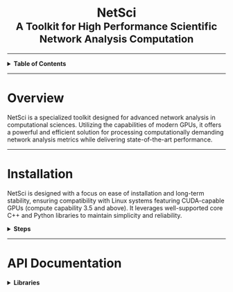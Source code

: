 <center><h1>NetSci<br><small>A Toolkit for High Performance Scientific Network Analysis Computation</small></h1></center>

---

<details><summary><b>Table of Contents</b></summary>

* [Installation](#installation)
* [API Documentation](#api-documentation)

</details>

---

# Overview
NetSci is a specialized toolkit designed for advanced network analysis in computational sciences. Utilizing the
capabilities of modern GPUs, it offers a powerful and efficient solution for processing computationally demanding
network analysis metrics while delivering state-of-the-art performance.

---

# Installation

NetSci is designed with a focus on ease of installation and long-term stability, ensuring compatibility with Linux
systems featuring CUDA-capable GPUs (compute capability 3.5 and above). It leverages well-supported core C++ and Python
libraries to maintain simplicity and reliability.
<details>

<summary><b>Steps</b></summary>

* [Download Miniconda Installation Script](#download-miniconda-installation-script)
* [Execute the Installation Script](#execute-the-installation-script)
* [Update Environment Settings](#update-environment-settings)
* [Install Git with Conda](#install-git-with-conda)
* [Clone the NetSci Repository](#clone-the-netsci-repository)
* [Navigate to the NetSci Root Directory](#navigate-to-the-netsci-root-directory)
* [Create NetSci Conda Environment](#create-netsci-conda-environment)
* [Activate NetSci Conda Environment](#activate-netsci-conda-environment)
* [Create CMake Build Directory](#create-cmake-build-directory)
* [Set NetSci Root Directory Variable](#set-netsci-root-directory-variable)
* [Navigate to the CMake Build Directory](#navigate-to-the-cmake-build-directory)
* [Compile CUDA Script for GPU Capability](#compile-cuda-script-for-gpu-capability)
* [Set CUDA Architecture Variable](#set-cuda-architecture-variable)
* [Configure the Build with CMake](#configure-the-build-with-cmake)
* [Build NetSci](#build-netsci)
* [Build NetSci Python Interface](#build-netsci-python-interface)
* [Test C++ and CUDA Backend](#test-c-and-cuda-backend)
* [Run Python Interface Tests](#run-python-interface-tests)


1. #### Download Miniconda Installation Script:
    ```bash
    wget https://repo.anaconda.com/miniconda/Miniconda3-latest-Linux-x86_64.sh
    ```
1. #### Execute the Installation Script:
    ```bash
    bash https://repo.anaconda.com/miniconda/Miniconda3-latest-Linux-x86_64.sh
    ```
1. #### Update Environment Settings:
    ```bash
    source ~/.bashrc
    ```
1. #### Install Git with Conda:
    ```bash
    conda install -c conda-forge git
    ```
1. #### Clone the NetSci Repository:
    ```bash
    git clone https://github.com/netscianalysis/netsci.git
    ```

1. #### Navigate to the NetSci Root Directory:
    ```bash
    cd netsci
    ```

1. #### Create NetSci Conda Environment:
    ```bash
    conda env create -f netsci.yml
    ```
1. #### Activate NetSci Conda Environment:
    ```bash
    source activate netsci
    ```
   
1. #### Navigate to the NetSci Root Directory:
    ```bash
    cd netsci
    ```
   
1. #### Create CMake Build Directory:
    ```bash
    mkdir build
    ```
   
1. #### Set NetSci Root Directory Variable:
    ```bash
    NETSCI_ROOT=$(pwd)
    ```
   
1. #### Navigate to the CMake Build Directory:
    ```bash
    cd ${NETSCI_ROOT}/build
    ```

1. #### Compile CUDA Architecture Script:
    ```bash
    nvcc ${NETSCI_ROOT}/build_scripts/cuda_architecture.cu -o cuda_architecture
    ```
1. #### Set CUDA Architecture Variable:
    ```bash
    CUDA_ARCHITECTURE=$(./cuda_architecture)
    ```
1. #### Configure the Build with CMake:
    ```bash
    cmake .. -DCONDA_DIR=$CONDA_PREFIX -DCUDA_ARCHITECTURE=${CUDA_ARCHITECTURE}
    ```
1. #### Build NetSci:
    ```bash
    cmake --build . -j
    ```
1. #### Build NetSci Python Interface:
    ```bash
    make python
    ```
1. #### Test C++ and CUDA Backend:
    ```bash
    ctest
    ```
1. #### Run Python Interface Tests:
    ```bash
    cd ${NETSCI_ROOT}
    pytest
    ```

 </details>

---

# API Documentation

<details>
<summary><b>Libraries</b></summary>

- [CuArray](#cuarray)
- [NetChem](#netchem)
- [NetCalc](#netcalc)

---

# CuArray

  <details><summary><b>Classe</b>s</summary>

- [CuArray](#cuarray-class)

</details>




---

## CuArray ___class___

- **Languages**: C++, Python, Tcl
- **Library**: [CuArray](#cuarray)

- <details><summary><b>Method</b>s</summary>

  <details><summary><b>C++</b></summary>

    * [`CuArray()` ___constructor___](#cuarray-constructor)
    * [`~CuArray()` ___destructor___](#cuarray-destructor)
    * [`CuArrayError init(int m, int n)`](#cuarrayerror-initint-m-int-n)
    * [`CuArrayError init(T *host, int m, int n)`](#cuarrayerror-initt-host-int-m-int-n)
    * [`CuArrayError fromCuArrayShallowCopy(CuArray<T> *cuArray, int start, int end, int m, int n)`](#cuarrayerror-fromcuarrayshallowcopycuarrayt-cuarray-int-start-int-end-int-m-int-n)
    * [`CuArrayError fromCuArrayDeepCopy(CuArray<T> *cuArray, int start, int end, int m, int n)`](#cuarrayerror-fromcuarraydeepcopycuarrayt-cuarray-int-start-int-end-int-m-int-n)
    * [`int n() const`](#int-n-const)
    * [`int m() const`](#int-m-const)
    * [`int size() const`](#int-size-const)
    * [`size_t bytes() const`](#sizet-bytes-const)
    * [`T *&host()`](#t-host)
    * [`T *&device()`](#t-device)
    * [`CuArrayError allocateHost()`](#cuarrayerror-allocatehost)
    * [`CuArrayError allocateDevice()`](#cuarrayerror-allocatedevice)
    * [`CuArrayError allocatedHost() const`](#cuarrayerror-allocatedhost-const)
    * [`CuArrayError allocatedDevice() const`](#cuarrayerror-allocateddevice-const)
    * [`CuArrayError toDevice()`](#cuarrayerror-todevice)
    * [`CuArrayError toHost()`](#cuarrayerror-tohost)
    * [`CuArrayError deallocateHost()`](#cuarrayerror-deallocatehost)
    * [`CuArrayError deallocateDevice()`](#cuarrayerror-deallocatedevice)
    * [`CuArrayError fromNumpy(T *NUMPY_ARRAY, int NUMPY_ARRAY_DIM1, int NUMPY_ARRAY_DIM2)`](#cuarrayerror-fromnumpyt-numpyarray-int-numpyarraydim1-int-numpyarraydim2)
    * [`void toNumpy(T **NUMPY_ARRAY, int **NUMPY_ARRAY_DIM1, int **NUMPY_ARRAY_DIM2)`](#void-tonumpyt-numpyarray-int-numpyarraydim1-int-numpyarraydim2)
    * [`T get(int i, int j) const`](#t-getint-i-int-j-const)
    * [`CuArrayError set(T value, int i, int j)`](#cuarrayerror-sett-value-int-i-int-j)
    * [`CuArrayError load(const std::string &fname)`](#cuarrayerror-loadconst-stdstring-fname)
    * [`void save(const std::string &fname)`](#void-saveconst-stdstring-fname)
    * [`CuArray<T> *sort(int i)`](#cuarrayt-sortint-i)
    * [`T &operator[](int i) const`](#t-operatorint-i-const)
    * [`int owner() const`](#int-owner-const)
    * [`CuArray<int> *argsort(int i)`](#cuarrayint-argsortint-i)

  </details>

  <details><summary><b>Python</b></summary>

    * [`__init__()`](#__init__)
    * [`init(self, m: int, n: int) -> int`](#initself-m-int-n-int---int)
    * [`fromCuArray(self, cuArray, start: int, end: int, m: int, n: int) -> int`](#fromcuarrayself-cuarray-start-int-end-int-m-int-n-int---int)
    * [`m(self) -> int`](#mself---int)
    * [`n(self) -> int`](#nself---int)
    * [`size(self) -> int`](#sizeself---int)
    * [`fromNumpy(self, numpy_array, dim1: int, dim2: int) -> int`](#fromnumpyself-numpyarray-dim1-int-dim2-int---int)
    * [`toNumpy(self) -> (numpy_array, dim1: int, dim2: int)`](#tonumpyself---numpyarray-dim1-int-dim2-int)
    * [`get(self, i: int, j: int) -> ElementType`](#getself-i-int-j-int---elementtype)
    * [`set(self, value: ElementType, i: int, j: int) -> int`](#setself-value-elementtype-i-int-j-int---int)
    * [`load(self, filename: str) -> int`](#loadself-filename-str---int)
    * [`save(self, filename: str)`](#saveself-filename-str)
    * [`sort(self, column_index: int) -> CuArray`](#sortself-column_index-int---cuarray)
    * [`__getitem__(self, index: int) -> Union[CuArray, ElementType]`](#__getitem__self-index-int---unionelementtype-cuarray)
    * [`argsort(self, column_index: int) -> CuArray`](#argsortself-column_index-int---cuarray)

  </details>
  </details>

---

### Overview

The `CuArray` class is designed for managing arrays with CUDA support, providing methods for initialization, memory
management, data manipulation, and utility operations.

---

### C++ Methods

---

#### `CuArray()` ___constructor___

- **Language**: C++
- **Library**: [CuArray](#cuarray)
- **Class**: [CuArray](#cuarray-class)
- **Description**: Default constructor. Constructs an empty `CuArray` object.
- **Related**: [`__init__()` ](#__init__)

<details><summary><b>Example</b></summary>

  ```cpp
#include <cuarray.h>
  
  /* Creates a new float CuArray instance */
  CuArray<float> *cuArray = new CuArray<float>();
  
  delete cuArray;
  ```

</details>



---

#### `~CuArray()` ___destructor___

- **Language**: C++
- **Library**: [CuArray](#cuarray)
- **Class**: [CuArray](#cuarray-class)
- **Description**: Destructor. Deallocates the memory on both the host and the device.

---

#### `CuArrayError init(int m, int n)`

- **Language**: C++
- **Library**: [CuArray](#cuarray)
- **Class**: [CuArray](#cuarray-class)
- **Description**: Initialize the `CuArray` with specified dimensions, allocating memory on both the host and the
  device.
- **Parameters**:
    - `int m`: Number of rows.
    - `int n`: Number of columns.
- **Returns**: `CuArrayError` indicating success (`0`) or specific error code.
- **Related**: [`init(self, m: int, n: int) -> int` ](#initself-m-int-n-int---int)

<details><summary><b>Example</b></summary>

```cpp
#include <cuarray.h>

/* Creates a new float CuArray instance */
CuArray<float> *cuArray = new CuArray<float>();

/* 
 * Initializes the CuArray with 10 rows and 5 columns 
 * and allocates memory on host.
 */
cuArray->init(10, 5);

delete cuArray;
```

</details>

---

#### `CuArrayError init(T *host, int m, int n)`

- **Language**: C++
- **Library**: [CuArray](#cuarray)
- **Class**: [CuArray](#cuarray-class)
- **Description**: Initialize with host data and dimensions, performing a shallow copy.
- **Parameters**:
    - `T *host`: Pointer to input host data.
    - `int m`: Number of rows.
    - `int n`: Number of columns.
- **Returns**: `CuArrayError` indicating success (`0`) or specific error code.

<details><summary><b>Example</b></summary>

```cpp
#include <cuarray.h>
#include <random>

/* Creates a new float CuArray instance */
CuArray<float> *cuArray = new CuArray<float>();

/* 
 * Initializes the CuArray with 10 rows and 5 columns 
 * and allocates memory on host.
 */
cuArray->init(10, 5);

/* Create a 50-element float vector and fill it with random values */
auto a = new float[50];
for (int i = 0; i < 50; i++) {
    a[i] = static_cast<float>(rand() / (float) RAND_MAX);
}

/* Initialize the CuArray with data from "a", preserving 
 * overall size while setting new dimensions 
 * (similar to NumPy's reshape method). */
cuArray->init(a, 10, 5);

/* Print each element in cuArray's host memory.
 * The host data is linear and stored in row major order. To
 * access element i,j you would use the linear index
 * i*n+j, where n is the number of columns.*/
for (int i = 0; i < cuArray->m(); i++) {
    for (int j = 0; j < cuArray->n(); j++) {
        std::cout << cuArray->get(i, j) << " ";
        std::cout << a[i * cuArray->n() + j] << std::endl;
    }
    std::cout << std::endl;
}

/* Delete "a" and cuArray */
delete[] a;
delete cuArray;

```

</details>

---

#### `CuArrayError fromCuArrayShallowCopy(CuArray<T> *cuArray, int start, int end, int m, int n)`

- **Language**: C++
- **Library**: [CuArray](#cuarray)
- **Class**: [CuArray](#cuarray-class)
- **Description**: Shallow copy data from another `CuArray`.
- **Parameters**:
    - `CuArray<T> *cuArray`: Source `CuArray`.
    - `int start`: Index of the first row to copy.
    - `int end`: Index of the last row to copy.
    - `int m`: Number of rows in this `CuArray`.
    - `int n`: Number of columns in this `CuArray`.
- **Returns**: `CuArrayError` indicating success (`0`) or specific error code.

<details><summary><b>Example</b></summary>

  ```cpp
#include <cuarray.h>
#include <iostream>

/* Create a new float CuArray instance */
auto cuArray = new CuArray<float>;

/* Initialize the CuArray with 3 rows and 3 columns */
cuArray->init(3, 3);

/*Set each i, j element equal to i*3 + j */
for (int i = 0; i < 9; i++) {
    cuArray->host()[i] = i;
}

/*
 * Create a float 'CuArray' that 
 * will be a shallow copy of the last two cuArray rows
 */
auto cuArray2x3Copy = new CuArray<float>;
cuArray2x3Copy->init(2, 3);

/* First row to copy from cuArray into cuArray2x3Copy */
int startRowIndex = 1;

/* Last row to copy from cuArray into cuArray2x3Copy */
int endRowIndex = 2;

cuArray2x3Copy->fromCuArrayShallowCopy(
        cuArray, /* Source for copying data into cuArray2x3Copy. 
            * Both cuArray and cuArray2x3Copy will point to the same 
            * data, which helps with
            * performance at the expense of being extremely dangerous. As an
            * attempt to make this method somewhat safe, there is an "owner"
            * attribute that is set to 1 if the CuArray owns the data and 0
            * otherwise. Logic is implemented in the destructor to check for ownership
            * and only delete data if the CuArray owns the data. As of now, this method has 
            * passed all real life stress tests, and CUDA-MEMCHECK doesn't hate it,
            * but it still shouldn't be used in the vast majority of cases.
            * The legitimate reason this should ever be called is when you have to 
            * pass the CuArray data as a double pointer to a function that 
            * cannot itself take a CuArray object. Eg.) A CUDA kernel.*/
        startRowIndex, /* First row to copy from cuArray into cuArray2x3Copy */
        endRowIndex, /* Last row to copy from cuArray into cuArray2x3Copy */
        cuArray2x3Copy->m(), /* Number of rows in cuArray2x3Copy */
        cuArray2x3Copy->n() /* Number of columns in cuArray2x3Copy */
        );

/* Print each element in cuArray2x3Copy */
for (int i = 0; i < cuArray2x3Copy->m(); i++) {
    for (int j = 0; j < cuArray2x3Copy->n(); j++) {
        std::cout << cuArray2x3Copy->get(i, j) << " ";
    }
    std::cout << std::endl;
}
/* Output: 
 * 3 4 5
 * 6 7 8
 */
delete cuArray2x3Copy;
delete cuArray;

  ```

 </details>

---

#### `CuArrayError fromCuArrayDeepCopy(CuArray<T> *cuArray, int start, int end, int m, int n)`

- **Language**: C++
- **Library**: [CuArray](#cuarray)
- **Class**: [CuArray](#cuarray-class)
- **Description**: Deep copy data from another `CuArray`.
- **Parameters**:
    - `CuArray<T> *cuArray`: Source `CuArray`.
    - `int start`: Index of the first row to copy.
    - `int end`: Index of the last row to copy.
    - `int m`: Number of rows in this `CuArray`.
    - `int n`: Number of columns in this `CuArray`.
- **Returns**: `CuArrayError` indicating success (`0`) or specific error code.
- **Related**: [`fromCuArray(self, cuArray, start: int, end: int, m: int, n: int) -> int` ](#fromcuarrayself-cuarray-start-int-end-int-m-int-n-int---int)

<details><summary><b>Example</b></summary>

  ```cpp
#include <cuarray.h>
#include <iostream>
#include <cuarray.h>
#include <iostream>

/* Create a new float CuArray instance */
auto cuArray = new CuArray<float>;

/* Initialize the CuArray with 3 rows and 3 columns */
cuArray->init(3, 3);

/*Set each i, j element equal to i*3 + j */
for (int i = 0; i < 9; i++) {
    cuArray->host()[i] = i;
}

/*
 * Create a float 'CuArray' that 
 * will be a deep copy of the last two cuArray rows
 */
auto cuArray2x3Copy = new CuArray<float>;
cuArray2x3Copy->init(2, 3);

/* First row to copy from cuArray into cuArray2x3Copy */
int startRowIndex = 1;

/* Last row to copy from cuArray into cuArray2x3Copy */
int endRowIndex = 2;

cuArray2x3Copy->fromCuArrayDeepCopy(
        cuArray, /*Source for copying data into cuArray2x3Copy. This method is 
            * significantly safer than its shallow copy equivalent. However, it is also 
            * slower, which can impact performance if it's called a lot.*/ 
        startRowIndex, /* First row to copy from cuArray into cuArray2x3Copy */
        endRowIndex, /* Last row to copy from cuArray into cuArray2x3Copy */
        cuArray2x3Copy->m(), /* Number of rows in cuArray2x3Copy */
        cuArray2x3Copy->n() /* Number of columns in cuArray2x3Copy */
        );

/* Print each element in cuArray2x3Copy */
for (int i = 0; i < cuArray2x3Copy->m(); i++) {
    for (int j = 0; j < cuArray2x3Copy->n(); j++) {
        std::cout << cuArray2x3Copy->get(i, j) << " ";
    }
    std::cout << std::endl;
}
/* Output: 
 * 3 4 5
 * 6 7 8
 */

 /* Both cuArray and cuArray2x3Copy own their data.*/
std::cout
<< cuArray->owner() << " "
<< cuArray2x3Copy->owner()
<< std::endl;
/* Output: 
 * 1 1
 */

delete cuArray2x3Copy;
delete cuArray;

```

</details>

---

#### `int n() const`

- **Language**: C++
- **Library**: [CuArray](#cuarray)
- **Class**: [CuArray](#cuarray-class)
- **Description**: Get the number of columns in the `CuArray`.
- **Returns**: Number of columns as `int`.
- **Related**: [`n(self) -> int` ](#nself---int)

<details><summary><b>Example</b></summary>

```cpp
#include <cuarray.h>
#include <iostream>
    
  /* Creates a new float CuArray instance */
CuArray<float> *cuArray = new CuArray<float>();

/* 
 * Initializes the CuArray with 10 rows and 5 columns 
 * and allocates memory on host.
 */
cuArray->init(10, 5);

/* Get the number of columns in the CuArray */
int n = cuArray->n();

/* Print the number of columns */
std::cout 
<< "Number of columns: "
<< n
<< std::endl;
/* Output: 
 * Number of columns: 5
 */

delete cuArray;
```

</details>

---

#### `int m() const`

- **Language**: C++
- **Library**: [CuArray](#cuarray)
- **Class**: [CuArray](#cuarray-class)
- **Description**: Get the number of rows in the `CuArray`.
- **Returns**: Number of rows as `int`.
- **Related**: [`m(self) -> int` ](#mself---int)

<details><summary><b>Example</b></summary>

```cpp
#include <cuarray.h
#include <iostream>
    
/* Creates a new float CuArray instance */
CuArray<float> *cuArray = new CuArray<float>();

/* 
 * Initializes the CuArray with 10 rows and 5 columns 
 * and allocates memory on host.
 */
cuArray->init(10, 5);

/* Get the number of rows in the CuArray */
int n = cuArray->n();

/* Print the number of rows */
std::cout 
<< "Number of rows: "
<< m
<< std::endl;
/* Output: 
 * Number of rows: 10
 */

delete cuArray;
 ```

</details>

---

#### `int size() const`

- **Language**: C++
- **Library**: [CuArray](#cuarray)
- **Class**: [CuArray](#cuarray-class)
- **Description**: Get the total number of elements in the `CuArray`.
- **Returns**: Total number of elements as `int`.
- **Related**: [`size(self) -> int` ](#sizeself---int)

<details><summary><b>Example</b></summary>

```cpp
#include <cuarray.h>
#include <iostream>
  
/* Creates a new float CuArray instance */
CuArray<float> *cuArray = new CuArray<float>();

/* 
 * Initializes the CuArray with 10 rows and 5 columns 
 * and allocates memory on host.
 */
cuArray->init(10, 5);

/* Get the total number of values in the CuArray */
int size = cuArray->size();

/* Print the total number of values in cuArray. */
std::cout 
<< "Number of values: "
<< size
<< std::endl;
/* Output: 
 * Number of values: 50
 */

delete cuArray;
 ```

</details>

---

#### `size_t bytes() const`

- **Language**: C++
- **Library**: [CuArray](#cuarray)
- **Class**: [CuArray](#cuarray-class)
- **Description**: Get the total size in bytes of the `CuArray` data.
- **Returns**: Size in bytes as `size_t`.

<details><summary><b>Example</b></summary>

```cpp
#include <cuarray.h>
#include <iostream>
    
/* Creates a new float CuArray instance */
CuArray<float> *cuArray = new CuArray<float>();

/* 
 * Initializes the CuArray with 10 rows and 5 columns 
 * and allocates memory on host.
 */
cuArray->init(10, 5);

/* Get the number of bytes the CuArray data occupies */ 
auto bytes_ = cuArray->bytes();

/* Print the total number of bytes in cuArray. */
std::cout 
<< "Number of bytes: "
<< bytes_
<< std::endl;
/* Output: 
 * Number of bytes: 200 
 */

delete cuArray;
 ```

</details>

---

#### `T *&host()`

- **Language**: C++
- **Library**: [CuArray](#cuarray)
- **Class**: [CuArray](#cuarray-class)
- **Description**: Get a reference to the host data.
- **Returns**: Reference to the host data as `T*&`.

<details><summary><b>Example</b></summary>

```cpp
#include <cuarray.h>
#include <iostream>
    
/* Creates a new float CuArray instance */
CuArray<float> *cuArray = new CuArray<float>();

/* Initialize the CuArray with 3 rows and 3 columns */
cuArray->init(3, 3);

/*Set each i, j element equal to i*3 + j */
for (int i = 0; i < 9; i++) {
    cuArray->host()[i] = i;
}

/* Print each element in cuArray's host memory.
 * The host data is linear and stored in row major order. To
 * access element i,j you would use the linear index
 * i*n+j, where n is the number of columns.*/
for (int i = 0; i < cuArray->m(); i++) {
    for (int j = 0; j < cuArray->n(); j++) {
        std::cout << cuArray->host()[i * cuArray->n() + j] << " ";
    }
    std::cout << std::endl;
}
/* Output: 
 * 0 1 2
 * 3 4 5
 * 6 7 8
 */

delete cuArray;
 ```

</details>

---

#### `T *&device()`

- **Language**: C++
- **Library**: [CuArray](#cuarray)
- **Class**: [CuArray](#cuarray-class)
- **Description**: Get a reference to the device data.
- **Returns**: Reference to the device data as `T*&`.

<details><summary><b>Example</b></summary>

```cpp
#include <cuarray.h>
#include <iostream>
    
/* Creates a new float CuArray instance */
CuArray<float> *cuArray = new CuArray<float>();

/* Initialize the CuArray with 3 rows and 3 columns */
cuArray->init(3, 3);

/*Set each i, j element equal to i*3 + j */
for (int i = 0; i < 9; i++) {
    cuArray->host()[i] = i;
}

/* Allocate device memory. */
cuArray->allocateDevice();

/* Copy data from host to device. */
cuArray->toDevice();

/* Set deviceArray equal to cuArray's device data via the 
 * device() method, */
auto deviceArray = cuArray->device();
/* which can be used in CUDA kernels. 
 * Eg.) <<<1, 1>>>kernel(deviceArray)*/


/* delete frees both host and device memory. */
delete cuArray;
 ```

</details>

---

#### `CuArrayError allocateHost()`

- **Language**: C++
- **Library**: [CuArray](#cuarray)
- **Class**: [CuArray](#cuarray-class)
- **Description**: Allocate memory for the host data.
- **Returns**: `CuArrayError` indicating success (`0`) or specific error code.

<details><summary><b>Example</b></summary>

```cpp
#include <cuarray.h>
#include <random>

/* Creates a new float CuArray instance */
CuArray<float> *cuArray = new CuArray<float>();

/* Initialize the CuArray with 300 rows and 300 columns */
auto rows = 300;
auto cols = 300;
cuArray->init(rows,
              cols);

/* Fill the CuArray with random values */
for (int i = 0; i < cuArray->m(); i++) {
    for (int j = 0; j < cuArray->n(); j++) {
        cuArray->host()[i * cuArray->n() + j] =
                static_cast<float>(rand() / (float) RAND_MAX);
    }
}
/* Allocate device memory. */
cuArray->allocateDevice();

/* Copy data from host to device. */
cuArray->toDevice();

/* Free host memory, since it is no longer needed.*/
cuArray->deallocateHost();

/*Do some complicated GPU calculations
* and then allocate host memory when you need it again.
* Also, this is extremely wasteful, it's just an example of
* how to use this method. Realistically, most users will never have
* to manually allocate host memory as that is handled by the
* init methods.*/
cuArray->allocateHost();

/* Copy data from device to host. */
cuArray->toHost();

delete cuArray;
 ```

</details>

---

#### `CuArrayError allocateDevice()`

- **Language**: C++
- **Library**: [CuArray](#cuarray)
- **Class**: [CuArray](#cuarray-class)
- **Description**: Allocate memory for the device data.
- **Returns**: `CuArrayError` indicating success (`0`) or specific error code.

<details><summary><b>Example</b></summary>

```cpp
#include <cuarray.h>
#include <random>

/* Creates a new float CuArray instance */
CuArray<float> *cuArray = new CuArray<float>();

/* Initialize the CuArray with 300 rows and 300 columns */
auto rows = 300;
auto cols = 300;
cuArray->init(rows,
              cols);

/* Fill the CuArray with random values */
for (int i = 0; i < cuArray->m(); i++) {
    for (int j = 0; j < cuArray->n(); j++) {
        cuArray->host()[i * cuArray->n() + j] =
                static_cast<float>(rand() / (float) RAND_MAX);
    }
}
/* Allocate device memory. */
cuArray->allocateDevice();

/* Frees host and device memory. */
delete cuArray;
 ```

</details>

---

#### `CuArrayError allocatedHost() const`

- **Language**: C++
- **Library**: [CuArray](#cuarray)
- **Class**: [CuArray](#cuarray-class)
- **Description**: Check if memory is allocated for the host data.
- **Returns**: `CuArrayError` indicating success (`0`) or specific error code.

<details><summary><b>Example</b></summary>

```cpp
#include <cuarray.h>
#include <random>

/* Creates a new float CuArray instance */
CuArray<float> *cuArray = new CuArray<float>();

/* Initialize the CuArray with 300 rows and 300 columns */
auto rows = 300;
auto cols = 300;
cuArray->init(rows,
              cols);

/* Check if host memory is allocated. If it is,
 * allocatedHost() will return 1, other wise it 
 * will return 0. This is convenient for boolean checks.*/
auto hostMemoryAllocated = cuArray->allocatedHost();

/* Print whether or not host memory is allocated. */
std::cout
<< "Host memory allocated: "
<< hostMemoryAllocated
<< std::endl;

delete cuArray;
 ```

</details>

---

#### `CuArrayError allocatedDevice() const`

- **Language**: C++
- **Library**: [CuArray](#cuarray)
- **Class**: [CuArray](#cuarray-class)
- **Description**: Check if memory is allocated for the device data.
- **Returns**: `CuArrayError` indicating success (`0`) or specific error code.

<details><summary><b>Example</b></summary>

```cpp
#include <cuarray.h>
#include <random>

/* Creates a new float CuArray instance */
CuArray<float> *cuArray = new CuArray<float>();

/* Initialize the CuArray with 300 rows and 300 columns */
auto rows = 300;
auto cols = 300;
cuArray->init(rows,
              cols);

/* Allocate device memory. */
cuArray->allocateDevice();

/* Check if device memory is allocated. If it is,
 * allocatedDevice() will return 1, other wise it 
 * will return 0. This is convenient for boolean checks.*/
auto deviceMemoryAllocated = cuArray->allocatedDevice();

/* Print whether or not device memory is allocated. */
std::cout
<< "Device memory allocated: "
<< deviceMemoryAllocated
<< std::endl;

delete cuArray;
 ```

</details>

---

#### `CuArrayError toDevice()`

- **Language**: C++
- **Library**: [CuArray](#cuarray)
- **Class**: [CuArray](#cuarray-class)
- **Description**: Copy data from the host to the device.
- **Returns**: `CuArrayError` indicating success (`0`) or specific error code.

<details><summary><b>Example</b></summary>

```cpp
#include <cuarray.h>
#include <random>

/* Creates a new float CuArray instance */
CuArray<float> *cuArray = new CuArray<float>();

/* Initialize the CuArray with 300 rows and 300 columns */
auto rows = 300;
auto cols = 300;
cuArray->init(rows,
              cols);

/* Fill the CuArray with random values */
for (int i = 0; i < cuArray->m(); i++) {
    for (int j = 0; j < cuArray->n(); j++) {
        cuArray->host()[i * cuArray->n() + j] =
                static_cast<float>(rand() / (float) RAND_MAX);
    }
}
/* Allocate device memory. */
cuArray->allocateDevice();

/* Copy data from host to device. */
cuArray->toDevice();

/* Frees host and device memory. */
delete cuArray;
 ```

</details>

---

#### `CuArrayError toHost()`

- **Language**: C++
- **Library**: [CuArray](#cuarray)
- **Class**: [CuArray](#cuarray-class)
- **Description**: Copy data from the device to the host.
- **Returns**: `CuArrayError` indicating success (`0`) or specific error code.

<details><summary><b>Example</b></summary>

```cpp
#include <cuarray.h>
#include <random>

/* Creates a new float CuArray instance */
CuArray<float> *cuArray = new CuArray<float>();

/* Initialize the CuArray with 300 rows and 300 columns */
auto rows = 300;
auto cols = 300;
cuArray->init(rows,
              cols);

/* Fill the CuArray with random values */
for (int i = 0; i < cuArray->m(); i++) {
    for (int j = 0; j < cuArray->n(); j++) {
        cuArray->host()[i * cuArray->n() + j] =
                static_cast<float>(rand() / (float) RAND_MAX);
    }
}
/* Allocate device memory. */
cuArray->allocateDevice();

/* Copy data from host to device. */
cuArray->toDevice();

/* Set the number of threads per block to 1024 */
auto threadsPerBlock = 1024;

/* Set the number of blocks to the ceiling of the number of elements
 * divided by the number of threads per block. */
auto blocksPerGrid = (cuArray->size() + threadsPerBlock - 1) / threadsPerBlock;

/* Launch a CUDA kernel that does something cool and only takes
 * a single float array as an argument
 *<<<blocksPerGrid, threadsPerBlock>>>kernel(cuArray->device()); */ 

/* Copy data from device to host. */
cuArray->toHost();

/* Frees host and device memory. */
delete cuArray;
 ```

</details>

---

#### `CuArrayError deallocateHost()`

- **Language**: C++
- **Library**: [CuArray](#cuarray)
- **Class**: [CuArray](#cuarray-class)
- **Description**: Deallocate memory for the host data.
- **Returns**: `CuArrayError` indicating success (`0`) or specific error code.

<details><summary><b>Example</b></summary>

```cpp
#include <cuarray.h>
#include <random>

/* Creates a new float CuArray instance */
CuArray<float> *cuArray = new CuArray<float>();

/* Initialize the CuArray with 300 rows and 300 columns */
auto rows = 300;
auto cols = 300;
cuArray->init(rows,
              cols);

/* Fill the CuArray with random values */
for (int i = 0; i < cuArray->m(); i++) {
    for (int j = 0; j < cuArray->n(); j++) {
        cuArray->host()[i * cuArray->n() + j] =
                static_cast<float>(rand() / (float) RAND_MAX);
    }
}
/* Allocate device memory. */
cuArray->allocateDevice();

/* Copy data from host to device. */
cuArray->toDevice();

/* Deallocate the host array to reduce memory usage if it's not needed again. */

cuArray->deallocateHost();

/* Set the number of threads per block to 1024 */
auto threadsPerBlock = 1024;

/* Set the number of blocks to the ceiling of the number of elements
 * divided by the number of threads per block. */
auto blocksPerGrid = (cuArray->size() + threadsPerBlock - 1) / threadsPerBlock;

/* Launch a CUDA kernel that does something cool and only takes
 * a single float array as an argument
 *<<<blocksPerGrid, threadsPerBlock>>>kernel(cuArray->device()); */ 

/* Free device memory. */
delete cuArray;

 ```

</details>

---

#### `CuArrayError deallocateDevice()`

- **Language**: C++
- **Library**: [CuArray](#cuarray)
- **Class**: [CuArray](#cuarray-class)
- **Description**: Deallocate memory for the device data.
- **Returns**: `CuArrayError` indicating success (`0`) or specific error code.

<details><summary><b>Example</b></summary>

```cpp
#include <cuarray.h>
#include <random>
#include <algorithm>

/* Creates a new float CuArray instance */
CuArray<float> *cuArray = new CuArray<float>();

/* Initialize the CuArray with 300 rows and 300 columns */
auto rows = 300;
auto cols = 300;
cuArray->init(rows,
              cols);

/* Fill the CuArray with random values */
for (int i = 0; i < cuArray->m(); i++) {
    for (int j = 0; j < cuArray->n(); j++) {
        cuArray->host()[i * cuArray->n() + j] =
                static_cast<float>(rand() / (float) RAND_MAX);
    }
}
/* Allocate device memory. */
cuArray->allocateDevice();

/* Copy data from host to device. */
cuArray->toDevice();

/* Set the number of threads per block to 1024 */
auto threadsPerBlock = 1024;

/* Set the number of blocks to the ceiling of the number of elements
 * divided by the number of threads per block. */
auto blocksPerGrid = (cuArray->size() + threadsPerBlock - 1) / threadsPerBlock;

/* Launch a CUDA kernel that does something cool and only takes
 * a single float array as an argument
 *<<<blocksPerGrid, threadsPerBlock>>>kernel(cuArray->device()); */ 

/* Transfer data from device to host. */
cuArray->toHost();

/* Deallocate the device array to reduce memory usage if it's not needed again. */
cuArray->deallocateDevice();

/* Perform some more calculations on the host array. */
auto sum = std::accumulate(
        cuArray->host(), 
        cuArray->host() + cuArray->size(), 
        0.0f
);

/* Free device memory. */
delete cuArray;
 ```

</details>

---

#### `CuArrayError fromNumpy(T *NUMPY_ARRAY, int NUMPY_ARRAY_DIM1, int NUMPY_ARRAY_DIM2)`

- **Language**: C++
- **Library**: [CuArray](#cuarray)
- **Class**: [CuArray](#cuarray-class)
- **Description**: Copy data from a NumPy array to the `CuArray`.
- **Parameters**:
    - `T *NUMPY_ARRAY`: Pointer to the input NumPy array.
    - `int NUMPY_ARRAY_DIM1`: Dimension 1 of the NumPy array.
    - `int NUMPY_ARRAY_DIM2`: Dimension 2 of the NumPy array.
- **Returns**: `CuArrayError` indicating success (`0’) or specific error code.
- **Related**: [`fromNumpy(self, numpy_array, dim1: int, dim2: int) -> int` ](#fromnumpyself-numpyarray-dim1-int-dim2-int---int)

<details><summary><b>Example</b></summary>

```cpp
#include <cuarray.h>
#include <iostream>
#include <random>

/* Creates a new float CuArray instance */
CuArray<float> *cuArray = new CuArray<float>();

/* Create a linear float array that has 10 rows and 10 columns.*/
auto *NUMPY_ARRAY = new float[100];
int rows = 10;
int cols = 10;

/* Fill the NUMPY_ARRAY with random values */
for (int i = 0; i < rows; i++) {
    for (int j = 0; j < cols; j++) {
        NUMPY_ARRAY[i * cols + j] = (float)rand() / (float)RAND_MAX;
    }
}

/* Copy the NUMPY_ARRAY data into the CuArray. The 
 * CuArray has the same dimensions as the NUMPY_ARRAY. */
cuArray->fromNumpy(
        NUMPY_ARRAY,
        dim1,
        dim2
);


/* Free the NUMPY_ARRAY and CuArray. */
delete cuArray;
delete[] NUMPY_ARRAY;

```

</details>

---

#### `void toNumpy(T **NUMPY_ARRAY, int **NUMPY_ARRAY_DIM1, int **NUMPY_ARRAY_DIM2)`

- **Language**: C++
- **Library**: [CuArray](#cuarray)
- **Class**: [CuArray](#cuarray-class)
- **Description**: Copy data from the `CuArray` to a NumPy array.
- **Parameters**:
    - `T **NUMPY_ARRAY`: Pointer to the output NumPy array.
    - `int **NUMPY_ARRAY_DIM1`: Dimension 1 of the NumPy array.
    - `int **NUMPY_ARRAY_DIM2`: Dimension 2 of the NumPy array.
- **Related**: [`toNumpy(self) -> (numpy_array, dim1: int, dim2: int)` ](#tonumpyself---numpyarray-dim1-int-dim2-int)

<details><summary><b>Example</b></summary>

```cpp
#include "cuarray.h"
#include <iostream>
#include <random>

/* Creates a new float CuArray instance that will have 10 rows 
 * and 10 columns*/
CuArray<float> *cuArray = new CuArray<float>();
int m = 10; /* Number of rows */
int n = 10; /* Number of columns */
cuArray->init(m, n);

/* Create a double pointer to a float array. It will
 * store the data from the CuArray. */
auto NUMPY_ARRAY = new float*[1];

/* Create two double pointer int arrays that will store
 * the number rows and columns in the CuArray. 
 * Btw this is what the NumPy C backend is doing everytime 
 * you create a numpy array in Python*/
auto rows = new int*[1];
auto cols = new int*[1];

/* Fill the CuArray with random values */
for (int i = 0; i < m; i++) {
    for (int j = 0; j < n; j++) {
        cuArray->set((float)rand() / (float)RAND_MAX, i, j);
    }
}

/* Copy the CuArray data into the NUMPY_ARRAY. The 
 * NUMPY_ARRAY has the same dimensions as the CuArray. */
cuArray->toNumpy(
        NUMPY_ARRAY,
        rows,
        cols
);

/* Print the NUMPY_ARRAY data and the CuArray data. */
for (int i = 0; i < m; i++) {
    for (int j = 0; j < n; j++) {
        std::cout << cuArray->get(i, j) << " ";
        std::cout << (*(NUMPY_ARRAY))[i * m + j] << std::endl;
    }
    std::cout << std::endl;
}

/* Clean this mess up. Makes you appreciate std::vectors :).*/
delete cuArray;
delete [] NUMPY_ARRAY[0];
delete [] NUMPY_ARRAY;
delete [] rows[0];
delete [] rows;
delete [] cols[0];
delete [] cols;

```

</details>

---

#### `T get(int i, int j) const`

- **Language**: C++
- **Library**: [CuArray](#cuarray)
- **Class**: [CuArray](#cuarray-class)
- **Description**: Get the value at the specified position (i, j) in the `CuArray`.
- **Parameters**:
    - `int i`: Row index.
    - `int j`: Column index.
- **Returns**: Value at the specified position.
- **Related**: [`get(self, i: int, j: int) -> ElementType` ](#getself-i-int-j-int---elementtype)

<details><summary><b>Example</b></summary>

```cpp
#include "cuarray.h"
#include <iostream>
#include <random>

/* Creates a new float CuArray instance that will have 10 rows 
 * and 10 columns*/
CuArray<float> *cuArray = new CuArray<float>();
int m = 10; /* Number of rows */
int n = 10; /* Number of columns */
cuArray->init(m, n);

/* Fill the CuArray with random values */
for (int i = 0; i < m; i++) {
    for (int j = 0; j < n; j++) {
        cuArray->set((float)rand() / (float)RAND_MAX, i, j);
    }
}

/* As it's name implies, get(i, j) returns the value at the 
 * specified position (i, j) in the CuArray. */

/* Use the get method to print the value at each position in the CuArray. */
for (int i = 0; i < m; i++) {
    for (int j = 0; j < n; j++) {
        std::cout << cuArray->get(i, j) << " ";
    }
    std::cout << std::endl;
}

/* Free the CuArray. */
delete cuArray;

```

</details>

---

#### `CuArrayError set(T value, int i, int j)`

- **Language**: C++
- **Library**: [CuArray](#cuarray)
- **Class**: [CuArray](#cuarray-class)
- **Description**: Set the value at the specified position (i, j) in the `CuArray`.
- **Parameters**:
    - `T value`: The value to set.
    - `int i`: Row index.
    - `int j`: Column index.
- **Returns**: `CuArrayError` indicating success (`0`) or specific error code.
- **Related**: [`set(self, value: ElementType, i: int, j: int) -> int` ](#setself-value-elementtype-i-int-j-int---int)

<details><summary><b>Example</b></summary>

```cpp
#include "cuarray.h"
#include <iostream>
#include <random>

/* Creates a new float CuArray instance that will have 10 rows 
 * and 10 columns*/
CuArray<float> *cuArray = new CuArray<float>();
int m = 10; /* Number of rows */
int n = 10; /* Number of columns */
cuArray->init(m, n);

/* As it's name implies, set(value, i, j) sets the value at the 
 * specified position (i, j) in the CuArray. */

/* Use the set method to set the value at each position in the CuArray
 * to a random number.*/
for (int i = 0; i < m; i++) {
    for (int j = 0; j < n; j++) {
        cuArray->set((float)rand() / (float)RAND_MAX, i, j);
    }
}

/* Print the CuArray. */
for (int i = 0; i < m; i++) {
    for (int j = 0; j < n; j++) {
        std::cout << cuArray->get(i, j) << " ";
    }
    std::cout << std::endl;
}

/* Free the CuArray. */
delete cuArray;

```

</details>

---

#### `CuArrayError load(const std::string &fname)`

- **Language**: C++
- **Library**: [CuArray](#cuarray)
- **Class**: [CuArray](#cuarray-class)
- **Description**: Load the `CuArray` data from the specified NumPy binary (.npy) file.
- **Parameters**:
    - `const std::string &fname`: Name of the NumPy binary (.npy) file to load the CuArray from.
- **Returns**: `CuArrayError` indicating success (`0`) or specific error code.
- **Related**: [`load(self, filename: str) -> int` ](#loadself-filename-str---int)

<details><summary><b>Example</b></summary>

```cpp
#include "cuarray.h"
#include <iostream>
#include <random>

#define NETSCI_ROOT_DIR ""

/* Create a new double CuArray instance. We're using a double vs. float
 * here because the numpy array is a float64 array. If you tried 
 * to load this file into a CuArray<float> it would cause a 
 * segmentation fault.*/
CuArray<double> *cuArray = new CuArray<double>();

/* 2000 element .npy file in the cpp test data directory.
 * Adjust the NETSCI_ROOT_DIR macro to point to the project root directory. */
auto npyFname = NETSCI_ROOT_DIR "/tests/netcalc/cpp/data/2X_1D_1000_4.npy";

/* Load the data from the .npy file into the CuArray. */
cuArray->load(npyFname);

/* Print the CuArray. */
for (int i = 0; i < cuArray->m(); i++) {
    for (int j = 0; j < cuArray->n(); j++) {
        std::cout << cuArray->get(i, j) << std::endl;
    }
}

/* Free the CuArray. */
delete cuArray;

```

</details>

---

#### `void save(const std::string &fname)`

- **Language**: C++
- **Library**: [CuArray](#cuarray)
- **Class**: [CuArray](#cuarray-class)
- **Description**: Save the `CuArray` data to the specified NumPy binary (.npy) file.
- **Parameters**:
    - `const std::string &fname`: Name of the NumPy binary (.npy) file to save the CuArray to.
- **Related**: [`save(self, filename: str)` ](#saveself-filename-str)

<details><summary><b>Example</b></summary>

```cpp
#include "cuarray.h"
#include <iostream>

#define NETSCI_ROOT_DIR "."

/* Create a new double CuArray instance that will have 10 rows and 10
* columns*/
CuArray<float> *cuArray = new CuArray<float>();
cuArray->init(10,
              10
);

/* Fill the CuArray with random values. */
for (int i = 0; i < cuArray->m(); i++) {
    for (int j = 0; j < cuArray->n(); j++) {
        float val = static_cast <float> (rand()) /
                    static_cast <float> (RAND_MAX);
        cuArray->set(val,
                     i,
                     j);
    }
}

/* Save the CuArray to a .npy file. */
auto npyFname = NETSCI_ROOT_DIR "/tmp.npy";
cuArray->save(npyFname);

/* Create a new CuArray instance from the .npy file. */
auto cuArrayFromNpy = new CuArray<float>();
cuArrayFromNpy->load(npyFname);

/*Print (i, j) elements of the CuArray's next to each other.
 * and check for equality*/
for (int i = 0; i < cuArray->m(); i++) {
    for (int j = 0; j < cuArray->n(); j++) {
        auto val1 = cuArray->get(i, j);
        auto val2 = cuArrayFromNpy->get(i, j);
        bool equal = val1 == val2;
        std::cout
        << val1 << " "
        << val2 << " "
        << equal
        << std::endl;
        if (!equal) {
            std::cout
            << "Values at ("
            << i << ", "
            << j << ") are not equal."
            << std::endl;
            return 1;
        }


    }
}
delete cuArray;
return 0;

```

</details>

---

#### `CuArray<T> *sort(int i)`

- **Language**: C++
- **Library**: [CuArray](#cuarray)
- **Class**: [CuArray](#cuarray-class)
- **Description**: Sort the `CuArray` in ascending order based on the values in the specified column.
- **Parameters**:
    - `int i`: Column index to sort.
- **Returns**: Pointer to a new `CuArray` containing the sorted data.
- **Related**: [`sort(self, column_index: int) -> CuArray` ](#sortself-column_index-int---cuarray)

<details><summary><b>Example</b></summary>

```cpp
#include <cuarray.h>
#include <random>

/* Creates a new float CuArray instance */
CuArray<float> *cuArray = new CuArray<float>();

/* Initialize the CuArray with 300 rows and 300 columns */
auto rows = 300;
auto cols = 300;
cuArray->init(rows,
              cols);

/* Fill the CuArray with random values */
for (int i = 0; i < cuArray->m(); i++) {
    for (int j = 0; j < cuArray->n(); j++) {
        cuArray->host()[i * cuArray->n() + j] =
                static_cast<float>(rand() / (float) RAND_MAX);
    }
}

/* Create a new CuArray that contains the sorted data from the 
 * 8th column of the original CuArray. */
auto sortedCuArray = cuArray->sort(7);

/* Print the sorted CuArray. */
for (int j = 0; j < sortedCuArray->n(); j++) {
    std::cout << sortedCuArray->get(0, j) << std::endl;
}

/* Cleanup time. */
delete cuArray;
delete sortedCuArray;
```

</details>

---

#### `T &operator[](int i) const`

- **Language**: C++
- **Library**: [CuArray](#cuarray)
- **Class**: [CuArray](#cuarray-class)
- **Description**: Get a reference to the element at the specified **linear** index in the `CuArray`. The linear index is calculated as `i * n + j`, where n is the number of columns.
- **Parameters**:
    - `int i`: Index of the element.
- **Returns**: Reference to the element at the specified index.
- **Related**: [`__getitem__(self, index: int) -> [Union, ElementType]` ](#__getitem__self-index-int---unionelementtype-cuarray)

---
#### `int owner() const`
* Language: C++
* Library: [CuArray](#cuarray)
* Class: [CuArray](#cuarray-class)
* Description: Determines if the CuArray instance owns the host data.
* Returns: `1` if the CuArray owns the host data, `0` otherwise.

<details><summary><b>Example</b></summary>

  ```cpp
#include <cuarray.h>
#include <iostream>

/* Create a new float CuArray instance */
auto cuArray = new CuArray<float>;

/* Initialize the CuArray with 3 rows and 3 columns */
cuArray->init(3, 3);

/*Set each i, j element equal to i*3 + j */
for (int i = 0; i < 9; i++) {
    cuArray->host()[i] = i;
}

/*
 * Create a float 'CuArray' that 
 * will be a shallow copy of the last two cuArray rows
 */
auto cuArray2x3Copy = new CuArray<float>;
cuArray2x3Copy->init(2, 3);

/* First row to copy from cuArray into cuArray2x3Copy */
int startRowIndex = 1;

/* Last row to copy from cuArray into cuArray2x3Copy */
int endRowIndex = 2;

cuArray2x3Copy->fromCuArrayShallowCopy(
        cuArray, /* Source for copying data into cuArray2x3Copy. See
                  * CuArray::fromCuArrayShallowCopy for more info. */
        startRowIndex, /* First row to copy from cuArray into cuArray2x3Copy */
        endRowIndex, /* Last row to copy from cuArray into cuArray2x3Copy */
        cuArray2x3Copy->m(), /* Number of rows in cuArray2x3Copy */
        cuArray2x3Copy->n() /* Number of columns in cuArray2x3Copy */
        );

/* Now make another CuArray that is a deep copy of cuArray2x3Copy */
auto cuArray2x3DeepCopy = new CuArray<float>;
cuArray2x3DeepCopy->init(2, 3);
cuArray2x3DeepCopy->fromCuArrayDeepCopy(
        cuArray, /* Source for copying data into cuArray2x3DeepCopy. See
                  * CuArray::fromCuArrayDeepCopy for more info. */
        startRowIndex, /* First row to copy from cuArray into cuArray2x3DeepCopy */
        endRowIndex, /* Last row to copy from cuArray into cuArray2x3DeepCopy */
        cuArray2x3DeepCopy->m(), /* Number of rows in cuArray2x3DeepCopy */
        cuArray2x3DeepCopy->n() /* Number of columns in cuArray2x3DeepCopy */
        );

/* Check if cuArray2x3Copy owns the host data. */
auto cuArray2x3CopyOwnsHostData = cuArray2x3Copy->owner();

/* Check if cuArray2x3DeepCopy owns the host data. 
 * Sorry for the verbosity :), I'm sure this is painful for 
 * Python devs to read (though Java devs are probably loving it).*/
auto cuArray2x3DeepCopyOwnsHostData = cuArray2x3DeepCopy->owner();

/* Print data in both arrays. */
for (int i = 0; i < cuArray2x3Copy->m(); i++) {
    for (int j = 0; j < cuArray2x3Copy->n(); j++) {
        std::cout
        << cuArray2x3Copy->get(i, j) << " "
        << cuArray2x3DeepCopy->get(i, j) << std::endl;
    }
} 

/* Print ownership info. */
std::cout
<< "cuArray2x3Copy owns host data: "
<< cuArray2x3CopyOwnsHostData
<< " cuArray2x3DeepCopy owns host data: "
<< cuArray2x3DeepCopyOwnsHostData
<< std::endl;

delete cuArray2x3Copy;
delete cuArray2x3DeepCopy;
delete cuArray;

```

 </details>

---

#### `CuArray<int> *argsort(int i)`

- **Language**: C++
- **Library**: [CuArray](#cuarray)
- **Class**: [CuArray](#cuarray-class)
- **Description**: Perform an argsort on the specified column of the `CuArray` and return a new `CuArray` containing the
  sorted indices.
- **Parameters**:
    - `int i`: Column index to argsort.
- **Returns**: Pointer to a new `CuArray` containing the sorted indices.
- **Related**: [`argsort(self, column_index: int) -> CuArray` ](#argsortself-column_index-int---cuarray)

<details><summary><b>Example</b></summary>

```cpp
#include <cuarray.h>
#include <iostream>

/* Creates a new float CuArray instance */
CuArray<float> *cuArray = new CuArray<float>();

/* Initialize the CuArray with 300 rows and 300 columns */
auto rows = 300;
auto cols = 300;
cuArray->init(rows,
              cols);

/* Fill the CuArray with random values */
for (int i = 0; i < cuArray->m(); i++) {
    for (int j = 0; j < cuArray->n(); j++) {
        cuArray->host()[i * cuArray->n() + j] =
                static_cast<float>(rand() / (float) RAND_MAX);
    }
}

/* Create a new CuArray with indices that sort the 8th column 
 * of the original CuArray.*/
auto cuArrayRowIndex = 7;
auto sortedIndicesCuArray = cuArray->argsort(cuArrayRowIndex);

/* Create a new CuArray containing sorted data from the 8th column 
 * of the original CuArray.*/
auto sortedCuArray = cuArray->sort(cuArrayRowIndex);

/* Print the sorted CuArray and the corresponding values from the 
 * original CuArray using the sortedIndicesCuArray.*/
for (int j = 0; j < sortedCuArray->n(); j++) {
    auto sortedIndex = sortedIndicesCuArray->get(0, j);
    auto sortedValue = sortedCuArray->get(0, j);
    auto sortedValueFromOriginalCuArray = 
            cuArray->get(sortedIndex, cuArrayRowIndex);
    std::cout
    << sortedIndex << " "
    << sortedValue << " "
    << sortedValueFromOriginalCuArray << std::endl;
}

/* Cleanup time. */
delete cuArray;
delete sortedCuArray;
delete sortedIndicesCuArray;
```

</details>

---

### Python Methods

#### `__init__()`

- **Language**: Python
- **Library**: [CuArray](#cuarray)
- **Class**: [CuArray](#cuarray-class)
- **Description**: Default constructor. Constructs an empty `CuArray` object.
- **Related**: [`CuArray()` ](#cuarray-constructor)

---

#### `init(self, m: int, n: int) -> int`

- **Language**: Python
- **Library**: [CuArray](#cuarray)
- **Class**: [CuArray](#cuarray-class)
- **Description**: Initialize the `CuArray` with specified dimensions, allocating memory on both the host and the
  device.
- **Parameters**:
    - `m` (`int`): Number of rows.
    - `n` (`int`): Number of columns.
- **Returns**: `int`: `CuArrayError` indicating success (`0`) or specific error code.
- **Related**: [`CuArrayError init(int m, int n)` ](#cuarrayerror-initint-m-int-n)

---

#### `fromCuArray(self, cuArray, start: int, end: int, m: int, n: int) -> int`

- **Language**: Python
- **Library**: [CuArray](#cuarray)
- **Class**: [CuArray](#cuarray-class)
- **Description**: Deep copy data from another `CuArray`.
- **Parameters**:
    - `cuArray`: Source `CuArray` object.
    - `start` (`int`): Index of the first row to copy.
    - `end` (`int`): Index of the last row to copy.
    - `m` (`int`): Number of rows in this `CuArray`.
    - `n` (`int`): Number of columns in this `CuArray`.
- **Returns**: `int`: `CuArrayError` indicating success (`0`) or specific error code.
- **Related
  **: [`CuArrayError fromCuArrayDeepCopy(CuArray<T> *cuArray, int start, int end, int m, int n)` ](#cuarrayerror-fromcuarraydeepcopycuarrayt-cuarray-int-start-int-end-int-m-int-n)

---

#### `m(self) -> int`

- **Language**: Python
- **Library**: [CuArray](#cuarray)
- **Class**: [CuArray](#cuarray-class)
- **Description**: Get the number of rows in the `CuArray`.
- **Returns**: Number of rows as `int`.
- **Related**: [`int m() const` ](#int-n-const)

---

#### `n(self) -> int`

- **Language**: Python
- **Library**: [CuArray](#cuarray)
- **Class**: [CuArray](#cuarray-class)
- **Description**: Get the number of columns in the `CuArray`.
- **Returns**: Number of columns as `int`.
- **Related**: [`int n() const` ](#int-n-const)

#### `size(self) -> int`

- **Language**: Python
- **Library**: [CuArray](#cuarray)
- **Class**: [CuArray](#cuarray-class)
- **Description**: Get the total number of elements in the `CuArray`.
- **Returns**: Total number of elements as `int`.
- **Related**: [`int size() const` ](#int-size-const)

---

#### `fromNumpy(self, numpy_array, dim1: int, dim2: int) -> int`

- **Language**: Python
- **Library**: [CuArray](#cuarray)
- **Class**: [CuArray](#cuarray-class)
- **Description**: Copy data from a NumPy array to the `CuArray`.
- **Parameters**:
    - `numpy_array`: NumPy array to copy from.
    - `dim1` (`int`): Dimension 1 of the NumPy array.
    - `dim2` (`int`): Dimension 2 of the NumPy array.
- **Returns**: `int`: `CuArrayError` indicating success (`0’) or specific error code.
- **Related**:[`CuArrayError fromNumpy(T *NUMPY_ARRAY, int NUMPY_ARRAY_DIM1, int NUMPY_ARRAY_DIM2)` ](#cuarrayerror-fromnumpyt-numpyarray-int-numpyarraydim1-int-numpyarraydim2)

---

#### `toNumpy(self) -> (numpy_array, dim1: int, dim2: int)`

- **Language**: Python
- **Library**: [CuArray](#cuarray)
- **Class**: [CuArray](#cuarray-class)
- **Description**: Copy data from the `CuArray` to a NumPy array.
- **Returns**: Tuple containing the NumPy array and its dimensions.
- **Related:**[`void toNumpy(T **NUMPY_ARRAY, int **NUMPY_ARRAY_DIM1, int **NUMPY_ARRAY_DIM2)` ](#void-tonumpyt-numpyarray-int-numpyarraydim1-int-numpyarraydim2)

---

#### `get(self, i: int, j: int) -> ElementType`

- **Language**: Python
- **Library**: [CuArray](#cuarray)
- **Class**: [CuArray](#cuarray-class)
- **Description**: Get the value at the specified position (i, j) in the `CuArray`.
- **Parameters**:
    - `i` (`int`): Row index.
    - `j` (`int`): Column index.
- **Returns**: Value at the specified position.
- **Related**: [`T get(int i, int j) const` ](#t-getint-i-int-j-const)

---

#### `set(self, value: ElementType, i: int, j: int) -> int`

- **Language**: Python
- **Library**: [CuArray](#cuarray)
- **Class**: [CuArray](#cuarray-class)
- **Description**: Set the value at the specified position (i, j) in the `CuArray`.
- **Parameters**:
    - `value`: The value to set.
    - `i` (`int`): Row index.
    - `j` (`int`): Column index.
- **Returns**: `int`: `CuArrayError` indicating success (`0`) or specific error code.
- **Related**: [`CuArrayError set(T value, int i, int j)` ](#cuarrayerror-sett-value-int-i-int-j)

---

#### `load(self, filename: str) -> int`

- **Language**: Python
- **Library**: [CuArray](#cuarray)
- **Class**: [CuArray](#cuarray-class)
- **Description**: Load the `CuArray` data from the specified file.
- **Parameters**:
    - `filename` (`str`): Name of the file to load.
- **Returns**: `int`: `CuArrayError` indicating success (`0`) or specific error code.
- **Related**: [`CuArrayError load(const std::string &fname)` ](#cuarrayerror-loadconst-stdstring-fname)

---

#### `save(self, filename: str)`

- **Language**: Python
- **Library**: [CuArray](#cuarray)
- **Class**: [CuArray](#cuarray-class)
- **Description**: Save the `CuArray` data to the specified file.
- **Parameters**:
    - `filename` (`str`): Name of the file to save.
- **Related**: [`void save(const std::string &fname)` ](#void-saveconst-stdstring-fname)

---

#### `sort(self, column_index: int) -> CuArray`

- **Language**: Python
- **Library**: [CuArray](#cuarray)
- **Class**: [CuArray](#cuarray-class)
- **Description**: Sort the `CuArray` in ascending order based on the values in the specified column.
- **Parameters**:
    - `column_index` (`int`): Column index to sort.
- **Returns**: New `CuArray` object containing sorted data.
- **Related**: [`CuArray<T> *sort(int i)` ](#cuarrayt-sortint-i)

---

#### `__getitem__(self, index: int) -> Union[ElementType, CuArray]`
- **Language**: Python
- **Library**: [CuArray](#cuarray)
- **Class**: [CuArray](#cuarray-class)
- **Description**: Retrieves the element or row at the specified index in the `CuArray`. If the `CuArray` consists of a single row, returns the element at the given index.
- **Parameters**:
  - `index (int)`: The index of the element or row to retrieve.
- **Returns**: The element or row at the specified index.

---

#### `argsort(self, column_index: int) -> CuArray`

- **Language**: Python
- **Library**: [CuArray](#cuarray)
- **Class**: [CuArray](#cuarray-class)
- **Description**: Perform an argsort on the specified column of the `CuArray` and return a new `CuArray` containing the
  sorted indices.
- **Parameters**:
    - `column_index` (`int`): Column index to argsort.
- **Returns**: New `CuArray` object containing sorted indices.
- **Related**: [`CuArray<int> *argsort(int i)` ](#cuarrayint-argsortint-i)

---

## NetChem

 ---

## NetCalc

---

---


</details>
